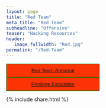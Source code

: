 ```yaml
---
layout: page
title: "Red Team"
meta_title: "Red Team"
subheadline: "Offensive"
teaser: "Hacking Resources"
header:
   image_fullwidth: "Red.jpg"
permalink: "/Red-Team"
---
```



<html>
<style>
.btn-group button {
  background-color: #FC3305; /* Green background */
  border: 1px solid green; /* Green border */
  color: black; /* black text */
  padding: 10px 24px; /* Some padding */
  cursor: pointer; /* Pointer/hand icon */
  width: 50%; /* Set a width if needed */
  display: block; /* Make the buttons appear below each other */
}

.btn-group button:not(:last-child) {
  border-bottom: none; /* Prevent double borders */
}

/* Add a background color on hover */
.btn-group button:hover {
  background-color: #501204;
}
</style>
<div class="btn-group">
  <button><a href="{{ site.url }}/Red-Team-Arsenal.html">Red Team Aresenal</a></button>
  <button><a href="{{ site.url }}/privesc">Privilege Escalation</a></button>
</div>
</html>
	
	
	
{% include share.html %}	
	
	
